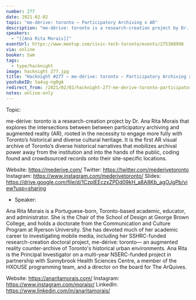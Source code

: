 ```yaml
---
number: 277
date: 2021-02-02
topic: "me-dérive: toronto — Participatory Archiving x AR"
description: "me-dérive: toronto is a research-creation project by Dr. Ana Rita Morais that explores the intersections between between participatory archiving and augmented reality (AR), rooted in the necessity to engage more fully with Toronto’s historical and diverse cultural heritage. It is the first AR visual archive of Toronto’s diverse historical narratives that mobilizes archival power away from the institution and into the hands of the public, coding found and crowdsourced records onto their site-specific locations.  website: https://mederive.com | twitter: https://twitter.com/mederivetoronto | instagram: https://www.instagram.com/mederivetoronto | slides: https://drive.google.com/file/d/1CzplEEczxZPDd09kH_a8A8Kb_agOJgPb/view"
speakers:
  - "[[Ana Rita Morais]]"
eventUrl: https://www.meetup.com/civic-tech-toronto/events/275308998
via: online
booker: Sam
tags:
  - type/hacknight
image: hacknight_277.jpg
title: "Hacknight #277 – me-dérive: toronto — Participatory Archiving x AR"
youtubeID: Sa4ug-ng0gA
redirect_from: /2021/02/02/hacknight-277-me-derive-toronto-participatory-archiving-x-ar-with-ana-rita-morais/
notes: online-only
---
```


Topic:

me-dérive: toronto is a research-creation project by Dr. Ana Rita Morais that explores the intersections between between participatory archiving and augmented reality (AR), rooted in the necessity to engage more fully with Toronto’s historical and diverse cultural heritage. It is the first AR visual archive of Toronto’s diverse historical narratives that mobilizes archival power away from the institution and into the hands of the public, coding found and crowdsourced records onto their site-specific locations.

Website: https://mederive.com/
Twitter: https://twitter.com/mederivetoronto
Instagram: https://www.instagram.com/mederivetoronto/
Slides: https://drive.google.com/file/d/1CzplEEczxZPDd09kH_a8A8Kb_agOJgPb/view?usp=sharing

+ Speaker:

Ana Rita Morais is a Portuguese-born, Toronto-based academic, educator, and administrator. She is the Chair of the School of Design at George Brown College, and holds a doctorate from the Communication and Culture Program at Ryerson University. She has devoted much of her academic career to investigating mobile media, including her SSHRC-funded research-creation doctoral project, me-dérive: toronto— an augmented reality counter-archive of Toronto's historical urban environments. Ana Rita is the Principal Investigator on a multi-year NSERC-funded project in partnership with Sunnybrook Health Sciences Centre, a member of the HXOUSE programming team, and a director on the board for The ArQuives.

Website: https://anaritamorais.com/
Instagram: https://www.instagram.com/moraisr/
LinkedIn: https://www.linkedin.com/in/anaritamorais/

